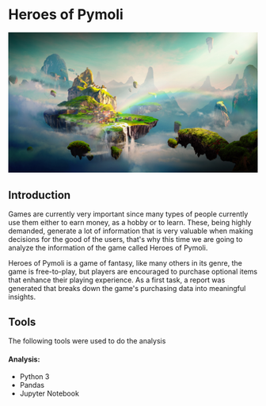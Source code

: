 # Heroes of Pymoli

[![](img/Fantasy.png)]()      

## Introduction

Games are currently very important since many types of people currently use them either to earn money, as a hobby or to learn. These, being highly demanded, generate a lot of information that is very valuable when making decisions for the good of the users, that's why this time we are going to analyze the information of the game called Heroes of Pymoli.

Heroes of Pymoli is a game of fantasy, like many others in its genre, the game is free-to-play, but players are encouraged to purchase optional items that enhance their playing experience. As a first task, a report was generated that breaks down the game's purchasing data into meaningful insights.

## Tools

The following tools were used to do the analysis

#### Analysis:
- Python 3
- Pandas
- Jupyter Notebook